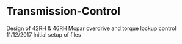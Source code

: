 # Transmission-Control
Design of 42RH &amp; 46RH Mopar overdrive and torque lockup control
11/12/2017  Initial setup of files
